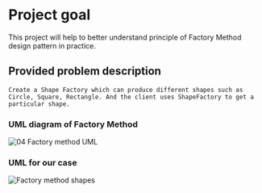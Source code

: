 # Project goal
This project will help to better understand principle of Factory Method design pattern in practice.

## Provided problem description
`Create a Shape Factory which can produce different shapes such as Circle, Square, Rectangle. And the client
uses ShapeFactory to get a particular shape.`

### UML diagram of Factory Method

![04  Factory method UML](https://user-images.githubusercontent.com/101111710/187606079-6141d89e-d6ad-40f6-92a3-0cd0d18c56cd.jpg)

### UML for our case


![Factory method  shapes](https://user-images.githubusercontent.com/101111710/187607735-51ab6457-f5a0-4dda-861e-4465a208d4b6.jpg)



